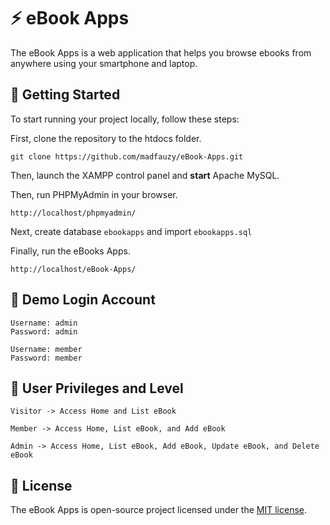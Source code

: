 # ⚡️ eBook Apps
The eBook Apps is a web application that helps you browse ebooks from anywhere using your smartphone and laptop.

## 🚀 Getting Started 
To start running your project locally, follow these steps: 

First, clone the repository to the htdocs folder.

```
git clone https://github.com/madfauzy/eBook-Apps.git
```

Then, launch the XAMPP control panel and **start** Apache MySQL. 

Then, run PHPMyAdmin in your browser.

```
http://localhost/phpmyadmin/
```

Next, create database `ebookapps` and import `ebookapps.sql`

Finally, run the eBooks Apps.

```
http://localhost/eBook-Apps/
```

## 📍 Demo Login Account

```
Username: admin
Password: admin
```

```
Username: member
Password: member
```

## 🔑 User Privileges and Level
```
Visitor -> Access Home and List eBook
```

```
Member -> Access Home, List eBook, and Add eBook
```

```
Admin -> Access Home, List eBook, Add eBook, Update eBook, and Delete eBook
```

## 📄 License 
The eBook Apps is open-source project licensed under the [MIT license](https://github.com/madfauzy/eBook-Apps/blob/main/LICENSE).
